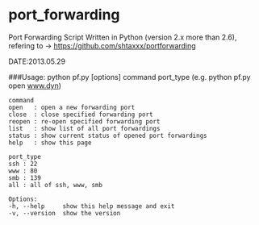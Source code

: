 port_forwarding
===============
Port Forwarding Script Written in Python (version 2.x more than 2.6), refering to -> https://github.com/shtaxxx/portforwarding

DATE:2013.05.29

###Usage: 
    python pf.py [options] command port_type
    (e.g. python pf.py open www.dyn)

    command
    open   : open a new forwarding port
    close  : close specified forwarding port
    reopen : re-open specified forwarding port 
    list   : show list of all port forwardings
    status : show current status of opened port forwardings
    help   : show this page

    port_type
    ssh : 22
    www : 80
    smb : 139
    all : all of ssh, www, smb

    Options:
    -h, --help     show this help message and exit
    -v, --version  show the version
